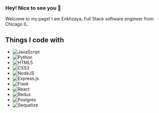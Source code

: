 ### Hey! Nice to see you 👋

Welcome to my page!
I am Enkhzaya, Full Stack software engineer from Chicago IL. 

## Things I code with

* ![JavaScript](https://img.shields.io/badge/javascript-%23323330.svg?style=for-the-badge&logo=javascript&logoColor=%23F7DF1E&style=plastic)
* ![Python](https://img.shields.io/badge/python-3776AB.svg?style=for-the-badge&logo=python&logoColor=white&style=plastic)
* ![HTML5](https://img.shields.io/badge/html5-%23E34F26.svg?style=for-the-badge&logo=html5&logoColor=white&style=plastic)
* ![CSS3](https://img.shields.io/badge/css3-%231572B6.svg?style=for-the-badge&logo=css3&logoColor=white&style=plastic)
* ![NodeJS](https://img.shields.io/badge/node.js-6DA55F?style=for-the-badge&logo=node.js&logoColor=white&style=plastic)
* ![Express.js](https://img.shields.io/badge/express.js-%23404d59.svg?style=for-the-badge&logo=express&logoColor=%2361DAFB&style=plastic)
* ![Flask](https://img.shields.io/badge/flask-000000.svg?style=for-the-badge&logo=flask&logoColor=white&style=plastic)
* ![React](https://img.shields.io/badge/react-%2320232a.svg?style=for-the-badge&logo=react&logoColor=%2361DAFB&style=plastic)
* ![Redux](https://img.shields.io/badge/redux-%23593d88.svg?style=for-the-badge&logo=redux&logoColor=white&style=plastic)
* ![Postgres](https://img.shields.io/badge/postgres-%23316192.svg?style=for-the-badge&logo=postgresql&logoColor=white&style=plastic)
* ![Sequelize](https://img.shields.io/badge/Sequelize-52B0E7?style=for-the-badge&logo=Sequelize&logoColor=white&style=plastic)

<!--
**enkhzayaqt/enkhzayaqt** is a ✨ _special_ ✨ repository because its `README.md` (this file) appears on your GitHub profile.

Here are some ideas to get you started:

- 🔭 I’m currently working on ...
- 🌱 I’m currently learning ...
- 👯 I’m looking to collaborate on ...
- 🤔 I’m looking for help with ...
- 💬 Ask me about ...
- 📫 How to reach me: ...
- 😄 Pronouns: ...
- ⚡ Fun fact: ...
-->

